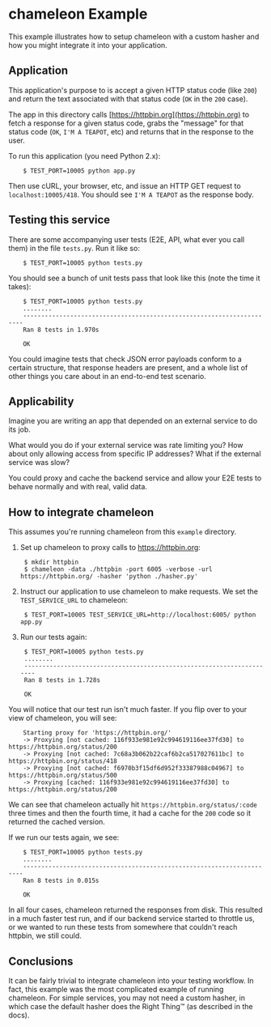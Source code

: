 # chameleon Example

This example illustrates how to setup chameleon with a custom hasher and how you might integrate it into your application.

## Application

This application's purpose to is accept a given HTTP status code (like `200`) and return the text associated with
that status code (`OK` in the `200` case).

The app in this directory calls [https://httpbin.org](https://httpbin.org) to fetch a response for a given status code,
grabs the "message" for that status code (`OK`, `I'M A TEAPOT`, etc) and returns that in the response to the user.

To run this application (you need Python 2.x):

        $ TEST_PORT=10005 python app.py

Then use cURL, your browser, etc, and issue an HTTP GET request to `localhost:10005/418`. You should see `I'M A TEAPOT`
as the response body.

## Testing this service

There are some accompanying user tests (E2E, API, what ever you call them) in the file `tests.py`. Run it like so:

        $ TEST_PORT=10005 python tests.py

You should see a bunch of unit tests pass that look like this (note the time it takes):

        $ TEST_PORT=10005 python tests.py
        ........
        ----------------------------------------------------------------------
        Ran 8 tests in 1.970s

        OK

You could imagine tests that check JSON error payloads conform to a certain structure, that response headers are present,
and a whole list of other things you care about in an end-to-end test scenario.

## Applicability

Imagine you are writing an app that depended on an external service to do its job.

What would you do if your external service was rate limiting you? How about only allowing access from specific
IP addresses? What if the external service was slow?

You could proxy and cache the backend service and allow your E2E tests to behave normally and with real, valid data.

## How to integrate chameleon

This assumes you're running chameleon from this `example` directory.

1. Set up chameleon to proxy calls to https://httpbin.org:

        $ mkdir httpbin
        $ chameleon -data ./httpbin -port 6005 -verbose -url https://httpbin.org/ -hasher 'python ./hasher.py'

1. Instruct our application to use chameleon to make requests. We set the `TEST_SERVICE_URL` to chameleon:

        $ TEST_PORT=10005 TEST_SERVICE_URL=http://localhost:6005/ python app.py

1. Run our tests again:


        $ TEST_PORT=10005 python tests.py
        ........
        ----------------------------------------------------------------------
        Ran 8 tests in 1.728s

        OK

You will notice that our test run isn't much faster. If you flip over to your view of chameleon, you will see:

        Starting proxy for 'https://httpbin.org/'
        -> Proxying [not cached: 116f933e981e92c994619116ee37fd30] to https://httpbin.org/status/200
        -> Proxying [not cached: 7c68a3b062b22caf6b2ca517027611bc] to https://httpbin.org/status/418
        -> Proxying [not cached: f6970b3f15df6d952f33387988c04967] to https://httpbin.org/status/500
        -> Proxying [cached: 116f933e981e92c994619116ee37fd30] to https://httpbin.org/status/200

We can see that chameleon actually hit `https://httpbin.org/status/:code` three times and then the fourth time,
it had a cache for the `200` code so it returned the cached version.

If we run our tests again, we see:

        $ TEST_PORT=10005 python tests.py
        ........
        ----------------------------------------------------------------------
        Ran 8 tests in 0.015s

        OK

In all four cases, chameleon returned the responses from disk. This resulted in a much faster test run,
and if our backend service started to throttle us, or we wanted to run these tests from somewhere that couldn't
reach httpbin, we still could.

## Conclusions

It can be fairly trivial to integrate chameleon into your testing workflow. In fact, this example was the most
complicated example of running chameleon. For simple services, you may not need a custom hasher, in which case the default
hasher does the Right Thing™ (as described in the docs).
